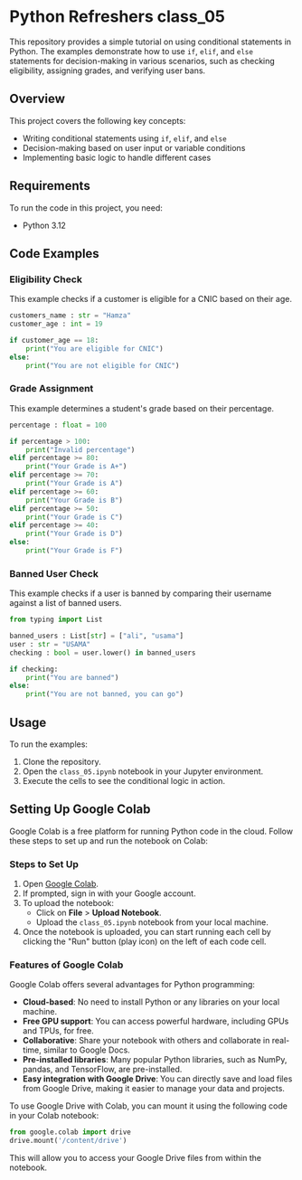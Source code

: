 # Python Refreshers class_05

This repository provides a simple tutorial on using conditional statements in Python. The examples demonstrate how to use `if`, `elif`, and `else` statements for decision-making in various scenarios, such as checking eligibility, assigning grades, and verifying user bans.

## Overview

This project covers the following key concepts:
- Writing conditional statements using `if`, `elif`, and `else`
- Decision-making based on user input or variable conditions
- Implementing basic logic to handle different cases

## Requirements

To run the code in this project, you need:
- Python 3.12

## Code Examples

### Eligibility Check

This example checks if a customer is eligible for a CNIC based on their age.

```python
customers_name : str = "Hamza"
customer_age : int = 19

if customer_age == 18:
    print("You are eligible for CNIC")
else:
    print("You are not eligible for CNIC")
```

### Grade Assignment

This example determines a student's grade based on their percentage.

```python
percentage : float = 100

if percentage > 100:
    print("Invalid percentage")
elif percentage >= 80:
    print("Your Grade is A+")
elif percentage >= 70:
    print("Your Grade is A")
elif percentage >= 60:
    print("Your Grade is B")
elif percentage >= 50:
    print("Your Grade is C")
elif percentage >= 40:
    print("Your Grade is D")
else:
    print("Your Grade is F")
```

### Banned User Check

This example checks if a user is banned by comparing their username against a list of banned users.

```python
from typing import List

banned_users : List[str] = ["ali", "usama"]
user : str = "USAMA"
checking : bool = user.lower() in banned_users

if checking:
    print("You are banned")
else:
    print("You are not banned, you can go")
```

## Usage

To run the examples:
1. Clone the repository.
2. Open the `class_05.ipynb` notebook in your Jupyter environment.
3. Execute the cells to see the conditional logic in action.

## Setting Up Google Colab

Google Colab is a free platform for running Python code in the cloud. Follow these steps to set up and run the notebook on Colab:

### Steps to Set Up

1. Open [Google Colab](https://colab.research.google.com/).
2. If prompted, sign in with your Google account.
3. To upload the notebook:
   - Click on **File** > **Upload Notebook**.
   - Upload the `class_05.ipynb` notebook from your local machine.
4. Once the notebook is uploaded, you can start running each cell by clicking the "Run" button (play icon) on the left of each code cell.

### Features of Google Colab

Google Colab offers several advantages for Python programming:

- **Cloud-based**: No need to install Python or any libraries on your local machine.
- **Free GPU support**: You can access powerful hardware, including GPUs and TPUs, for free.
- **Collaborative**: Share your notebook with others and collaborate in real-time, similar to Google Docs.
- **Pre-installed libraries**: Many popular Python libraries, such as NumPy, pandas, and TensorFlow, are pre-installed.
- **Easy integration with Google Drive**: You can directly save and load files from Google Drive, making it easier to manage your data and projects.

To use Google Drive with Colab, you can mount it using the following code in your Colab notebook:

```python
from google.colab import drive
drive.mount('/content/drive')
```

This will allow you to access your Google Drive files from within the notebook.
